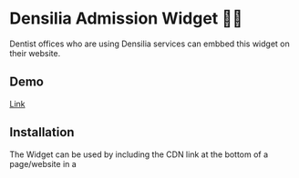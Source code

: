 # Densilia Admission Widget 👩‍⚕️

Dentist offices who are using Densilia services can embbed this widget on their website.

## Demo

[Link](https://www.google.com)

## Installation

The Widget can be used by including the CDN link at the bottom of a page/website in a <script> tag.

## Screenshots

![App Screenshot](https://github.com/I-Strohmeyer/widget/assets/50380835/8775f327-c5cf-45a9-99bd-522541bb7626)


## Tech Stack

**Client:** JavaScript using Vite

## Run Locally

Clone the project

```bash
  git clone https://github.com/I-Strohmeyer/widget
```

Go to the project directory

```bash
  cd widget
```

Install dependencies

```bash
  npm install
```

Start the server

```bash
  npm run dev
```

## Features

- Toggle between german and english depending on browser language
- Links to Densilia services
